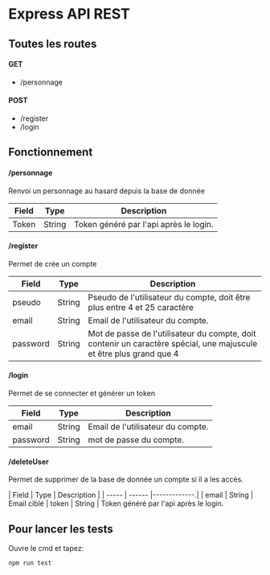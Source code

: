 # Express API REST

## Toutes les routes

#### GET

* /personnage

#### POST

* /register
* /login

## Fonctionnement

#### /personnage

Renvoi un personnage au hasard depuis la base de donnée

| Field |  Type  | Description |
| ----- | ------ |-------------|
| Token | String | Token généré par l'api après le login.


#### /register

Permet de crée un compte

| Field |  Type  | Description |
| ----- | ------ |-------------|
| pseudo | String | Pseudo de l'utilisateur du compte, doit être plus entre 4 et 25 caractère
| email  | String | Email de l'utilisateur du compte.
| password | String | Mot de passe de l'utilisateur du compte, doit contenir un caractère spécial, une majuscule et être plus grand que 4 

#### /login

Permet de se connecter et générer un token

| Field |  Type  | Description |
| ----- | ------ |-------------|
| email  | String | Email de l'utilisateur du compte.
| password | String | mot de passe du compte.

#### /deleteUser

Permet de supprimer de la base de donnée un compte si il a les accès.

| Field |  Type  | Description |
| ----- | ------ |-------------.|
| email  | String | Email ciblé
| token | String | Token généré par l'api après le login.


## Pour lancer les tests

Ouvre le cmd et tapez:

```
npm run test
```